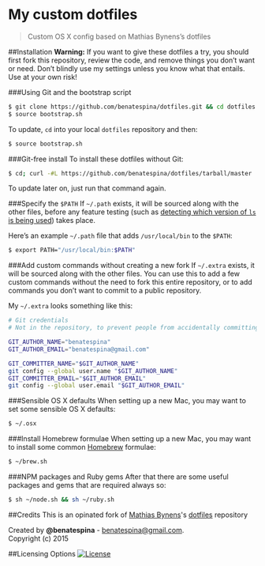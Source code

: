 # My custom dotfiles
>Custom OS X config based on Mathias Bynens’s dotfiles

##Installation
**Warning:** If you want to give these dotfiles a try, you should first fork this repository, review the code, and remove things you don’t want or need. Don’t blindly use my settings unless you know what that entails. Use at your own risk!

###Using Git and the bootstrap script
```bash
$ git clone https://github.com/benatespina/dotfiles.git && cd dotfiles
$ source bootstrap.sh
```
To update, `cd` into your local `dotfiles` repository and then:
```bash
$ source bootstrap.sh
```

###Git-free install
To install these dotfiles without Git:
```bash
$ cd; curl -#L https://github.com/benatespina/dotfiles/tarball/master | tar -xzv --strip-components 1 --exclude={README.md,bootstrap.sh,LICENSE-MIT.txt}
```
To update later on, just run that command again.

###Specify the `$PATH`
If `~/.path` exists, it will be sourced along with the other files, before any feature testing (such as [detecting which version of `ls` is being used](https://github.com/mathiasbynens/dotfiles/blob/aff769fd75225d8f2e481185a71d5e05b76002dc/.aliases#L21-26)) takes place.

Here’s an example `~/.path` file that adds `/usr/local/bin` to the `$PATH`:
```bash
$ export PATH="/usr/local/bin:$PATH"
```

###Add custom commands without creating a new fork
If `~/.extra` exists, it will be sourced along with the other files. You can use this to add a few custom commands without the need to fork this entire repository, or to add commands you don’t want to commit to a public repository.

My `~/.extra` looks something like this:
```bash
# Git credentials
# Not in the repository, to prevent people from accidentally committing under my name

GIT_AUTHOR_NAME="benatespina"
GIT_AUTHOR_EMAIL="benatespina@gmail.com"

GIT_COMMITTER_NAME="$GIT_AUTHOR_NAME"
git config --global user.name "$GIT_AUTHOR_NAME"
GIT_COMMITTER_EMAIL="$GIT_AUTHOR_EMAIL"
git config --global user.email "$GIT_AUTHOR_EMAIL"
```

###Sensible OS X defaults
When setting up a new Mac, you may want to set some sensible OS X defaults:
```bash
$ ~/.osx
```

###Install Homebrew formulae
When setting up a new Mac, you may want to install some common [Homebrew](http://brew.sh/) formulae:
```bash
$ ~/brew.sh
```

###NPM packages and Ruby gems
After that there are some useful packages and gems that are required always so:
```bash
$ sh ~/node.sh && sh ~/ruby.sh
```

##Credits
This is an opinated fork of [Mathias Bynens](https://mathiasbynens.be/)'s [dotfiles](https://github.com/mathiasbynens/dotfiles) repository 

Created by **@benatespina** - [benatespina@gmail.com](mailto:benatespina@gmail.com).<br>
Copyright (c) 2015

##Licensing Options
[![License](http://img.shields.io/:license-mit-yellowgreen.svg)](https://github.com/benatespina/dotfiles/blob/master/LICENSE)